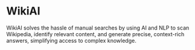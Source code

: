 # WikiAI
WikiAI solves the hassle of manual searches by using AI and NLP to scan Wikipedia, identify relevant content, and generate precise, context-rich answers, simplifying access to complex knowledge.
